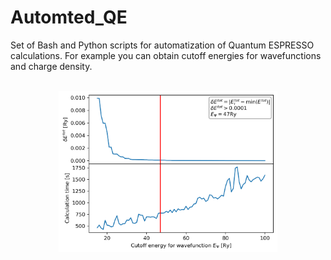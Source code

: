 # Automted_QE

Set of Bash and Python scripts for automatization of Quantum ESPRESSO calculations. For example you can obtain cutoff energies for wavefunctions and charge density.<br><br>
<p align="center">
  <img src="https://github.com/Miloszek1990/Automted_QE/blob/master/Cutoff_energies/Examples_out/E_psi.png" width="350" title="hover text">
</p>
